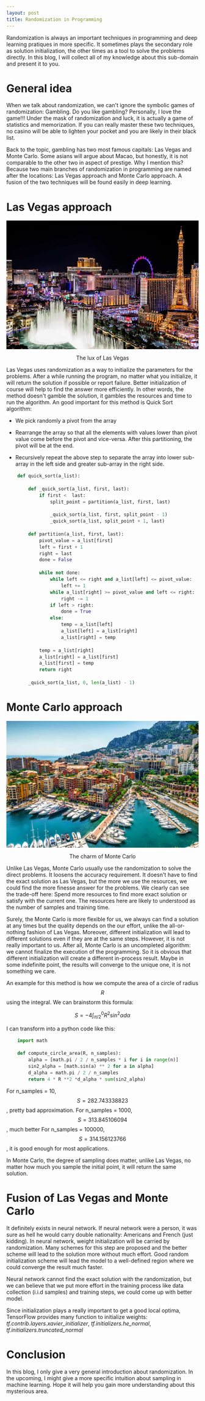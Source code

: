 ```yaml
---
layout: post
title: Randomization in Programming
---
```


Randomization is always an important techniques in programming and deep learning pratiques in more specific. It 
sometimes plays the secondary role as solution initialization, the other times as a tool to solve the problems directly. 
In this blog, I will collect all of my knowledge about this sub-domain and present it to you.

# General idea

When we talk about randomization, we can't ignore the symbolic games of randomization: Gambling. Do you like gambling? 
Personally, I love the game!!! Under the mask of randomization and luck, it is actually a game of statistics and 
memorization. If you can really master these two techniques, no casino will be able to lighten your pocket and you are 
likely in their black list.

Back to the topic, gambling has two most famous capitals: Las Vegas and Monte Carlo. Some asians will argue about Macao, 
but honestly, it is not comparable to the other two in aspect of prestige. Why I mention this? Because two main branches 
of randomization in programming are named after the locations: Las Vegas approach and Monte Carlo approach. A fusion of 
the two techniques will be found easily in deep learning.

# Las Vegas approach

<p align="center">
 <img src="/image/randomization/gn-gift_guide_variable_c.jpg" alt="" align="middle">
 <div align="center"> The lux of Las Vegas</div>
</p>

Las Vegas uses randomization as a way to initialize the parameters for the problems. After a while running the program, 
no matter what you initialize, it will return the solution if possible or report failure. Better initialization of 
course will help to find the answer more efficiently. In other words, the method doesn't gamble the solution, it gambles 
the resources and time to run the algorithm. An good important for this method is Quick Sort algorithm:

- We pick randomly a pivot from the array

- Rearrange the array so that all the elements with values lower than pivot value come before the pivot and vice-versa. 
After this partitioning, the pivot will be at the end.

- Recursively repeat the above step to separate the array into lower sub-array in the left side and greater sub-array in 
the right side.

```py
    def quick_sort(a_list):

        def _quick_sort(a_list, first, last):
            if first <  last:
                split_point = partition(a_list, first, last)

                _quick_sort(a_list, first, split_point - 1)
                _quick_sort(a_list, split_point + 1, last)

        def partition(a_list, first, last):
            pivot_value = a_list[first]
            left = first + 1
            right = last
            done = False

            while not done:
                while left <= right and a_list[left] <= pivot_value:
                    left += 1
                while a_list[right] >= pivot_value and left <= right:
                    right -= 1
                if left > right:
                    done = True
                else:
                    temp = a_list[left]
                    a_list[left] = a_list[right]
                    a_list[right] = temp

            temp = a_list[right]
            a_list[right] = a_list[first]
            a_list[first] = temp
            return right

        _quick_sort(a_list, 0, len(a_list) - 1)
```

# Monte Carlo approach

<p align="center">
 <img src="/image/randomization/16980.jpg" alt="" align="middle">
 <div align="center"> The charm of Monte Carlo</div>
</p>

Unlike Las Vegas, Monte Carlo usually use the randomization to solve the direct problems. It loosens the accuracy 
requirement. It doesn't have to find the exact solution as Las Vegas, but the more we use the resources, we could find 
the more finesse answer for the problems. We clearly can see the trade-off here: Spend more resources to find more exact 
solution or satisfy with the current one. The resources here are likely to understood as the number of samples and 
training time.

Surely, the Monte Carlo is more flexible for us, we always can find a solution at any times but the quality depends on 
the our effort, unlike the all-or-nothing fashion of Las Vegas. Moreover, different initialization will lead to 
different solutions even if they are at the same steps. However, it is not really important to us. After all, Monte 
Carlo is an uncompleted algorithm: we cannot finalize the execution of the programming. So it is obvious that different 
initialization will create a different in-process result. Maybe in some indefinite point, the results will converge to 
the unique one, it is not something we care.

An example for this method is how we compute the area of a circle of radius $$R$$ using the integral. We can brainstorm 
this formula:

$$ S = -4 \int_{\pi/2}^{0} R^2 \sin^2\alpha d\alpha$$

I can transform into a python code like this:

```py
    import math

    def compute_circle_area(R, n_samples):
        alpha = [math.pi / 2 / n_samples * i for i in range(n)]
        sin2_alpha = [math.sin(a) ** 2 for a in alpha]
        d_alpha = math.pi / 2 / n_samples
        return 4 * R **2 *d_alpha * sum(sin2_alpha)
```

For n_samples = 10, $$S= 282.743338823$$, pretty bad approximation.
For n_samples = 1000, $$S= 313.845106094$$, much better
For n_samples = 100000, $$S= 314.156123766$$, it is good enough for most applications.

In Monte Carlo, the degree of sampling does matter, unlike Las Vegas, no matter how much you sample the initial point, 
it will return the same solution.

# Fusion of Las Vegas and Monte Carlo

It definitely exists in neural network. If neural network were a person, it was sure as hell he would carry double 
nationality: Americans and French (just kidding). In neural network, weight initialization will be carried by 
randomization. Many schemes for this step are proposed and the better scheme will lead to the solution more without much 
effort. Good random initialization scheme will lead the model to a well-defined region where we could converge the 
result much faster.

Neural network cannot find the exact solution with the randomization, but we can believe that we put more effort in the 
training process like data collection (i.i.d samples) and training steps, we could come up with better model.

Since initialization plays a really important to get a good local optima, TensorFlow provides many function to 
initialize weights: *tf.contrib.layers.xavier_initializer*, *tf.initializers.he_normal*, *tf.initializers.truncated_normal*

# Conclusion

In this blog, I only give a very general introduction about randomization. In the upcoming, I might give a more specific 
intuition about sampling in machine learning. Hope it will help you gain more understanding about this mysterious area.
